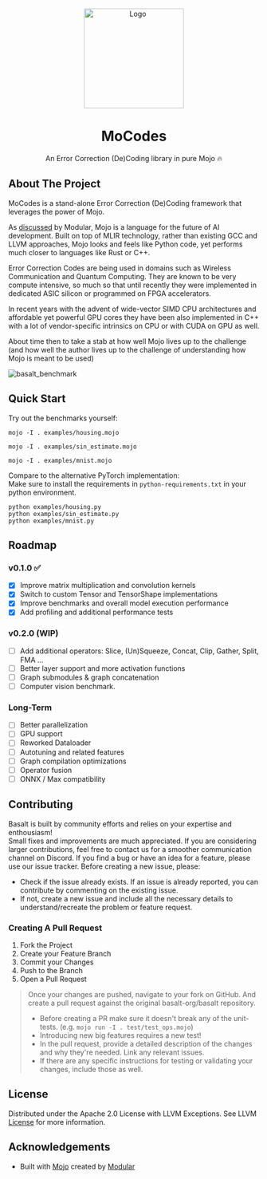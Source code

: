 <br/>
<p align="center">
  <a href="https://github.com/alainrollejr/mocodes">
    <img src="https://github.com/alainrollejr/mocodes/mocodeslogo" alt="Logo" width="200" height="200">
  </a>

  <h1 align="center">MoCodes</h1>

  <p align="center">
    An Error Correction (De)Coding library in pure Mojo 🔥
  </p>
</p>




## About The Project

MoCodes is a stand-alone Error Correction (De)Coding framework that leverages the power of Mojo.

As [discussed](https://docs.modular.com/mojo/why-mojo) by Modular, Mojo is a language for the future of AI development. Built on top of MLIR technology, rather than existing GCC and LLVM approaches, Mojo looks and feels like Python code, yet performs much closer to languages like Rust or C++. 

Error Correction Codes are being used in domains such as Wireless Communication and Quantum Computing. They are known to be very compute intensive, so much so that until recently they were implemented in dedicated ASIC silicon or programmed on FPGA accelerators.

In recent years with the advent of wide-vector SIMD CPU architectures and affordable yet powerful GPU cores they have been also implemented in C++ with a lot of vendor-specific intrinsics on CPU or with CUDA on GPU as well.

About time then to take a stab at how well Mojo lives up to the challenge (and how well the author lives up to the challenge of understanding how Mojo is meant to be used)

![basalt_benchmark](https://github.com/basalt-org/basalt/assets/46826967/83037770-a9e3-440d-bdca-f51af0aebee0)


## Quick Start

Try out the benchmarks yourself:

```
mojo -I . examples/housing.mojo
```
```
mojo -I . examples/sin_estimate.mojo
```
```
mojo -I . examples/mnist.mojo
```

Compare to the alternative PyTorch implementation:  
Make sure to install the requirements in `python-requirements.txt` in your python environment.

```
python examples/housing.py
python examples/sin_estimate.py
python examples/mnist.py
```

## Roadmap

### v0.1.0 ✅
- [x] Improve matrix multiplication and convolution kernels
- [x] Switch to custom Tensor and TensorShape implementations
- [x] Improve benchmarks and overall model execution performance
- [x] Add profiling and additional performance tests

### v0.2.0 (WIP)
- [ ] Add additional operators: Slice, (Un)Squeeze, Concat, Clip, Gather, Split, FMA ...
- [ ] Better layer support and more activation functions
- [ ] Graph submodules & graph concatenation
- [ ] Computer vision benchmark. 

### Long-Term
- [ ] Better parallelization
- [ ] GPU support
- [ ] Reworked Dataloader
- [ ] Autotuning and related features
- [ ] Graph compilation optimizations
- [ ] Operator fusion
- [ ] ONNX / Max compatibility

## Contributing

Basalt is built by community efforts and relies on your expertise and enthousiasm!  
Small fixes and improvements are much appreciated. If you are considering larger contributions, feel free to contact us for a smoother communication channel on Discord. If you find a bug or have an idea for a feature, please use our issue tracker. Before creating a new issue, please:
* Check if the issue already exists. If an issue is already reported, you can contribute by commenting on the existing issue.
* If not, create a new issue and include all the necessary details to understand/recreate the problem or feature request.

### Creating A Pull Request

1. Fork the Project
2. Create your Feature Branch
3. Commit your Changes
4. Push to the Branch
5. Open a Pull Request
> Once your changes are pushed, navigate to your fork on GitHub. And create a pull request against the original basalt-org/basalt repository.
> - Before creating a PR make sure it doesn't break any of the unit-tests. (e.g. `mojo run -I . test/test_ops.mojo`)
> - Introducing new big features requires a new test!
> - In the pull request, provide a detailed description of the changes and why they're needed. Link any relevant issues.
> - If there are any specific instructions for testing or validating your changes, include those as well.

## License

Distributed under the Apache 2.0 License with LLVM Exceptions. See LLVM [License](https://llvm.org/LICENSE.txt) for more information.

## Acknowledgements

* Built with [Mojo](https://github.com/modularml/mojo) created by [Modular](https://github.com/modularml)

